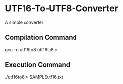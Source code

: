 # UTF16-To-UTF8-Converter
A simple converter

## Compilation Command
gcc -o utf16to8 utf16to8.c

## Execution Command
./utf16to8 < SAMPLEutf16.txt
